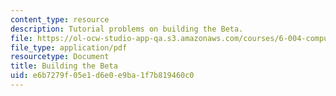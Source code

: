 ```yaml
---
content_type: resource
description: Tutorial problems on building the Beta.
file: https://ol-ocw-studio-app-qa.s3.amazonaws.com/courses/6-004-computation-structures-spring-2009/e6b7279f05e1d6e0e9ba1f7b819460c0_MIT6_004s09_tutor14.pdf
file_type: application/pdf
resourcetype: Document
title: Building the Beta
uid: e6b7279f-05e1-d6e0-e9ba-1f7b819460c0
---
```

